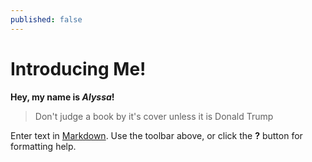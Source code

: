 ```yaml
---
published: false
---
```

# Introducing Me! 

**Hey, my name is _Alyssa_!**

> Don't judge a book by it's cover unless it is Donald Trump

Enter text in [Markdown](http://daringfireball.net/projects/markdown/). Use the toolbar above, or click the **?** button for formatting help.
